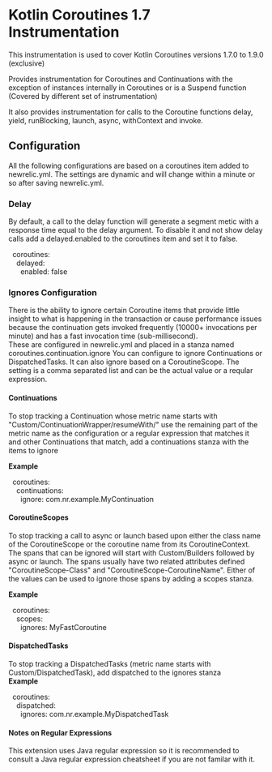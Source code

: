 Kotlin Coroutines 1.7 Instrumentation
===========================

This instrumentation is used to cover Kotlin Coroutines versions 1.7.0 to 1.9.0 (exclusive)

Provides instrumentation for Coroutines and Continuations with the exception of instances internally in Coroutines or is a Suspend function (Covered by different set of instrumentation)

It also provides instrumentation for calls to the Coroutine functions delay, yield, runBlocking, launch, async, withContext and invoke.

## Configuration
All the following configurations are based on a coroutines item added to newrelic.yml.  The settings are dynamic and will change within a minute or so after saving newrelic.yml.


### Delay
By default, a call to the delay function will generate a segment metic with a response time equal to the delay argument.  To disable it and not show delay calls add a delayed.enabled to the coroutines item and set it to false.

&nbsp;&nbsp;coroutines:   
&nbsp;&nbsp;&nbsp;&nbsp;delayed:    
&nbsp;&nbsp;&nbsp;&nbsp;&nbsp;&nbsp;enabled: false

### Ignores Configuration
There is the ability to ignore certain Coroutine items that provide little insight to what is happening in the transaction or cause performance issues because the continuation gets invoked frequently (10000+ invocations per minute) and has a fast invocation time (sub-millisecond).   
These are configured in newrelic.yml and placed in a stanza named coroutines.continuation.ignore   You can configure to ignore Continuations or DispatchedTasks.  It can also ignore based on a CoroutineScope.  The setting is a comma separated list and can be the actual value or a reqular expression.

#### Continuations
To stop tracking a Continuation whose metric name starts with "Custom/ContinuationWrapper/resumeWith/" use the remaining part of the metric name as the configuration or a regular expression that matches it and other Continuations that match, add a continuations stanza with the items to ignore

**Example**

&nbsp;&nbsp;coroutines:   
&nbsp;&nbsp;&nbsp;&nbsp;continuations:      
&nbsp;&nbsp;&nbsp;&nbsp;&nbsp;&nbsp;ignore: com.nr.example.MyContinuation

#### CoroutineScopes
To stop tracking a call to async or launch based upon either the class name of the CoroutineScope or the coroutine name from its CoroutineContext.  The spans that can be ignored will start with Custom/Builders followed by async or launch.  The spans usually have two related attributes defined "CoroutineScope-Class" and "CoroutineScope-CoroutineName".   Either of the values can be used to ignore those spans by adding a scopes stanza.

**Example**

&nbsp;&nbsp;coroutines:   
&nbsp;&nbsp;&nbsp;&nbsp;scopes:   
&nbsp;&nbsp;&nbsp;&nbsp;&nbsp;&nbsp;ignores: MyFastCoroutine

#### DispatchedTasks
To stop tracking a DispatchedTasks (metric name starts with Custom/DispatchedTask),  add dispatched to the ignores stanza   
**Example**

&nbsp;&nbsp;coroutines:   
&nbsp;&nbsp;&nbsp;&nbsp;dispatched:        
&nbsp;&nbsp;&nbsp;&nbsp;&nbsp;&nbsp;ignores: com.nr.example.MyDispatchedTask

#### Notes on Regular Expressions
This extension uses Java regular expression so it is recommended to consult a Java regular expression cheatsheet if you are not familar with it.   




